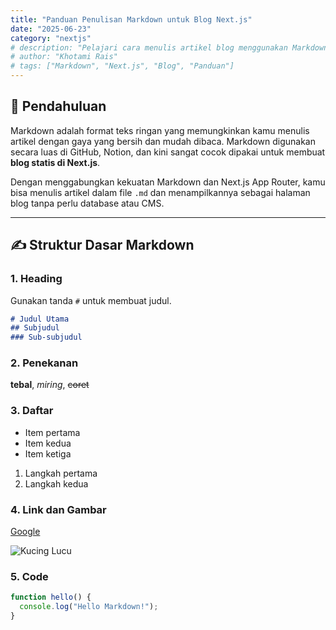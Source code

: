 ```yaml
---
title: "Panduan Penulisan Markdown untuk Blog Next.js"
date: "2025-06-23"
category: "nextjs"
# description: "Pelajari cara menulis artikel blog menggunakan Markdown dengan struktur dan sintaks yang rapi untuk Next.js App Router."
# author: "Khotami Rais"
# tags: ["Markdown", "Next.js", "Blog", "Panduan"]
---
```


## 📘 Pendahuluan

Markdown adalah format teks ringan yang memungkinkan kamu menulis artikel dengan gaya yang bersih dan mudah dibaca. Markdown digunakan secara luas di GitHub, Notion, dan kini sangat cocok dipakai untuk membuat **blog statis di Next.js**.

Dengan menggabungkan kekuatan Markdown dan Next.js App Router, kamu bisa menulis artikel dalam file `.md` dan menampilkannya sebagai halaman blog tanpa perlu database atau CMS.

---

## ✍️ Struktur Dasar Markdown

### 1. Heading

Gunakan tanda `#` untuk membuat judul.

```md
# Judul Utama
## Subjudul
### Sub-subjudul
```

### 2. Penekanan

**tebal**, *miring*, ~~coret~~

### 3. Daftar

- Item pertama
- Item kedua
- Item ketiga

1. Langkah pertama
2. Langkah kedua

### 4. Link dan Gambar

[Google](https://www.google.com)

![Kucing Lucu](https://placekitten.com/400/300)

### 5. Code

```js
function hello() {
  console.log("Hello Markdown!");
}
```
